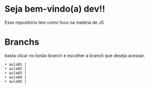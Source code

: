 # Seja bem-vindo(a) dev!!
Esse repositório tem como foco na matéria de JS 
# Branchs
basta clicar no botão branch e escolher a branch que deseja acessar.
```
• aula01 | 
• aula02 |
• aula03 |
• aula04 |
• aula05 |
```
